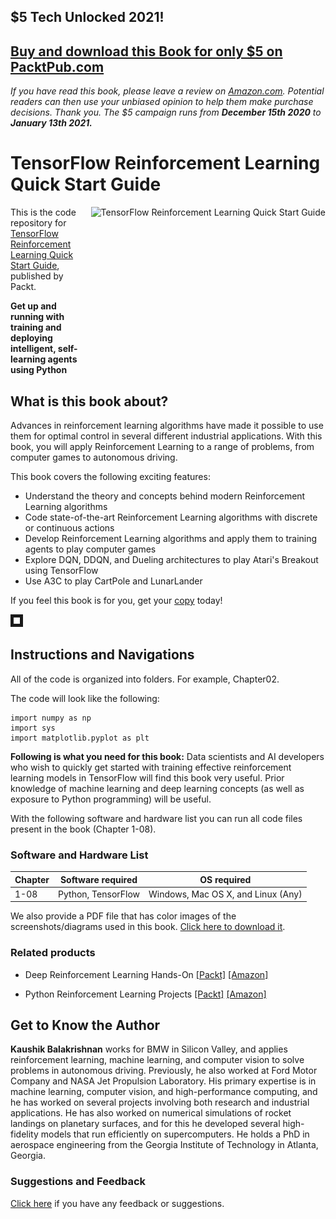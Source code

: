 ## $5 Tech Unlocked 2021!
[Buy and download this Book for only $5 on PacktPub.com](https://www.packtpub.com/product/tensorflow-reinforcement-learning-quick-start-guide/9781789533583)
-----
*If you have read this book, please leave a review on [Amazon.com](https://www.amazon.com/gp/product/1789533589).     Potential readers can then use your unbiased opinion to help them make purchase decisions. Thank you. The $5 campaign         runs from __December 15th 2020__ to __January 13th 2021.__*

# TensorFlow Reinforcement Learning Quick Start Guide

<img src="https://prod.packtpub.com/media/catalog/product/cache/a22c7d190d97ca25f5f1089471ab8502/b/1/b11776.png" alt="TensorFlow Reinforcement Learning Quick Start Guide" height="256px" align="right"></a>

This is the code repository for [TensorFlow Reinforcement Learning Quick Start Guide](https://prod.packtpub.com/in/big-data-and-business-intelligence/tensorflow-reinforcement-learning-quick-start-guide?utm_source=github&utm_medium=repository), published by Packt.

**Get up and running with training and deploying intelligent, self-learning agents using Python**

## What is this book about?
Advances in reinforcement learning algorithms have made it possible to use them for optimal control in several different industrial applications. With this book, you will apply Reinforcement Learning to a range of problems, from computer games to autonomous driving.

This book covers the following exciting features: 
* Understand the theory and concepts behind modern Reinforcement Learning algorithms
* Code state-of-the-art Reinforcement Learning algorithms with discrete or continuous actions
* Develop Reinforcement Learning algorithms and apply them to training agents to play computer games
* Explore DQN, DDQN, and Dueling architectures to play Atari's Breakout using TensorFlow
* Use A3C to play CartPole and LunarLander

If you feel this book is for you, get your [copy](https://www.amazon.com/dp/10DigitISBN) today!

<a href="https://www.packtpub.com/?utm_source=github&utm_medium=banner&utm_campaign=GitHubBanner"><img src="https://raw.githubusercontent.com/PacktPublishing/GitHub/master/GitHub.png" alt="https://www.packtpub.com/" border="5" /></a>

## Instructions and Navigations
All of the code is organized into folders. For example, Chapter02.

The code will look like the following:

```
import numpy as np 
import sys 
import matplotlib.pyplot as plt
```

**Following is what you need for this book:**
Data scientists and AI developers who wish to quickly get started with training effective reinforcement learning models in TensorFlow will find this book very useful. Prior knowledge of machine learning and deep learning concepts (as well as exposure to Python programming) will be useful.

With the following software and hardware list you can run all code files present in the book (Chapter 1-08).

### Software and Hardware List

| Chapter  | Software required                   | OS required                        |
| -------- | ------------------------------------| -----------------------------------|
| 1-08     | Python, TensorFlow                  | Windows, Mac OS X, and Linux (Any) |


We also provide a PDF file that has color images of the screenshots/diagrams used in this book. [Click here to download it](http://www.packtpub.com/sites/default/files/downloads/9781789533583_ColorImages.pdf).



### Related products <Other books you may enjoy>
* Deep Reinforcement Learning Hands-On [[Packt]](https://prod.packtpub.com/in/big-data-and-business-intelligence/deep-reinforcement-learning-hands?utm_source=github&utm_medium=repository&utm_campaign=9781788834247) [[Amazon]](https://www.amazon.com/dp/1788834240)

* Python Reinforcement Learning Projects [[Packt]](https://prod.packtpub.com/in/big-data-and-business-intelligence/python-reinforcement-learning-projects?utm_source=github&utm_medium=repository&utm_campaign=9781788991612) [[Amazon]](https://www.amazon.com/dp/1788991613)

## Get to Know the Author
**Kaushik Balakrishnan**
works for BMW in Silicon Valley, and applies reinforcement learning, machine learning, and computer vision to solve problems in autonomous driving. Previously, he also worked at Ford Motor Company and NASA Jet Propulsion Laboratory. His primary expertise is in machine learning, computer vision, and high-performance computing, and he has worked on several projects involving both research and industrial applications. He has also worked on numerical simulations of rocket landings on planetary surfaces, and for this he developed several high-fidelity models that run efficiently on supercomputers. He holds a PhD in aerospace engineering from the Georgia Institute of Technology in Atlanta, Georgia.


### Suggestions and Feedback
[Click here](https://docs.google.com/forms/d/e/1FAIpQLSdy7dATC6QmEL81FIUuymZ0Wy9vH1jHkvpY57OiMeKGqib_Ow/viewform) if you have any feedback or suggestions.

